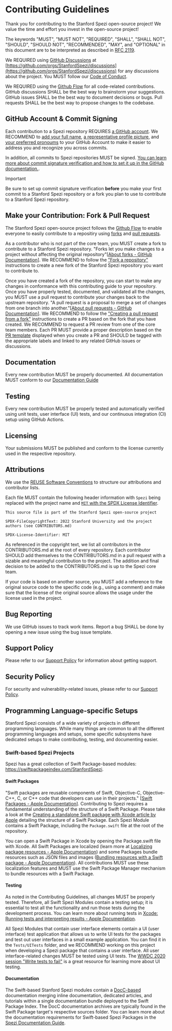 <!--

This source file is part of the Stanford Spezi open-source project

SPDX-FileCopyrightText: 2022 Stanford University and the project authors (see CONTRIBUTORS.md)

SPDX-License-Identifier: MIT

-->

# Contributing Guidelines

Thank you for contributing to the Stanford Spezi open-source project! We value the time and effort you invest in the open-source project!

The keywords "MUST", "MUST NOT", "REQUIRED", "SHALL", "SHALL NOT", "SHOULD", "SHOULD NOT", "RECOMMENDED", "MAY", and "OPTIONAL" in this document are to be interpreted as described in [RFC 2119](https://www.ietf.org/rfc/rfc2119.txt).

We REQUIRED using [GitHub Discussions](https://docs.github.com/en/discussions) at [https://github.com/orgs/StanfordSpezi/discussions](https://github.com/orgs/StanfordSpezi/discussions) for any discussions about the project.
You MUST follow our [Code of Conduct](https://github.com/StanfordSpezi/.github/blob/main/CODE_OF_CONDUCT.md).

We REQUIRED using the [Github Flow](https://docs.github.com/en/get-started/using-github/github-flow) for all code-related contributions.
GitHub discussions SHALL be the best way to brainstorm your suggestions. 
GitHub issues SHALL be the best way to document decisions or bugs.
Pull requests SHALL be the best way to propose changes to the codebase.

## GitHub Account & Commit Signing

Each contribution to a Spezi repository REQUIRES [a GitHub account](https://docs.github.com/en/get-started/start-your-journey/creating-an-account-on-github).
We RECOMMEND to [add your full name](https://docs.github.com/en/account-and-profile/setting-up-and-managing-your-github-profile/customizing-your-profile/personalizing-your-profile#changing-your-profile-name), [a representative profile picture](https://docs.github.com/en/account-and-profile/setting-up-and-managing-your-github-profile/customizing-your-profile/personalizing-your-profile#changing-your-profile-picture), and [your preferred pronoums](https://docs.github.com/en/account-and-profile/setting-up-and-managing-your-github-profile/customizing-your-profile/personalizing-your-profile#adding-pronouns-to-your-profile) to your GitHub Account to make it easier to address you and recognize you across commits.

In addition, all commits to Spezi repositories MUST be signed.
[You can learn more about commit signature verification and how to set it up in the GitHub documentation.](https://docs.github.com/en/authentication/managing-commit-signature-verification/about-commit-signature-verification).

> [!IMPORTANT]  
> Be sure to set up commit signature verification **before** you make your first commit to a Stanford Spezi repository or a fork you plan to use to contribute to a Stanford Spezi repository.

## Make your Contribution: Fork & Pull Request 

The Stanford Spezi open-source project follows the [Github Flow](https://docs.github.com/en/get-started/using-github/github-flow) to enable everyone to easily contribute to a repositiry using [forks](https://docs.github.com/en/pull-requests/collaborating-with-pull-requests/working-with-forks/about-forks) and [pull requests](https://docs.github.com/en/pull-requests/collaborating-with-pull-requests/proposing-changes-to-your-work-with-pull-requests/creating-a-pull-request-from-a-fork).

As a contributor who is not part of the core team, you MUST create a fork to contribute to a Stanford Spezi repository. "Forks let you make changes to a project without affecting the original repository"[[About forks - GitHub Documentation](https://docs.github.com/en/pull-requests/collaborating-with-pull-requests/working-with-forks/about-forks)]. We RECOMMEND to follow the ["Fork a repository"](https://docs.github.com/en/pull-requests/collaborating-with-pull-requests/working-with-forks/fork-a-repo) instructions to create a new fork of the Stanford Spezi repository you want to contribute to.

Once you have created a fork of the repository, you can start to make any changes in conformance with this contributing guide to your repository.
Once you have properly tested, documented, and validated all the changes, you MUST use a pull request to contribute your changes back to the upstream repository.
"A pull request is a proposal to merge a set of changes from one branch into another."[[About pull requests - GitHub Documentation](https://docs.github.com/en/pull-requests/collaborating-with-pull-requests/proposing-changes-to-your-work-with-pull-requests/about-pull-requests)].
We RECOMMEND to follow the ["Creating a pull request from a fork"](https://docs.github.com/en/pull-requests/collaborating-with-pull-requests/proposing-changes-to-your-work-with-pull-requests/creating-a-pull-request-from-a-fork) instructions to create a PR based on the fork that you have created.
We RECOMMEND to request a PR review from one of the core team members.
Each PR MUST provide a proper description based on the [PR template](.github/pull_request_template.md) displayed when you create a PR and SHOULD be tagged with the appropriate labels and linked to any related GitHub issues or discussions.

## Documentation

Every new contribution MUST be properly documented.
All documentation MUST conform to our [Documentation Guide](https://swiftpackageindex.com/stanfordspezi/spezi/documentation/spezi/documentation-guide)

## Testing

Every new contribution MUST be properly tested and automatically verified using unit tests, user interface (UI) tests, and our continuous integration (CI) setup using GitHub Actions.

## Licensing

Your submissions MUST be published and conform to the license currently used in the respective repository.

## Attributions

We use the [REUSE Software Conventions](https://reuse.software) to structure our attributions and contributor lists.

Each file MUST contain the following header information with `Spezi` being replaced with the project name and [`MIT` with the SPDX License Identifier](https://spdx.org/ids).
```
This source file is part of the Stanford Spezi open-source project

SPDX-FileCopyrightText: 2022 Stanford University and the project authors (see CONTRIBUTORS.md)

SPDX-License-Identifier: MIT
```

As referenced in the copyright text, we list all contributors in the CONTRIBUTORS.md at the root of every repository.
Each contributor SHOULD add themselves to the CONTRIBUTORS.md in a pull request with a sizable and meaningful contribution to the project.
The addition and final decision to be added to the CONTRIBUTORS.md is up to the Spezi core team.

If your code is based on another source, you MUST add a reference to the original source code to the specific code (e.g., using a comment) and make sure that the license of the original source allows the usage under the license used in the project.

## Bug Reporting

We use GitHub issues to track work items. Report a bug SHALL be done by opening a new issue using the bug issue template.

## Support Policy

Please refer to our [Support Policy](https://github.com/StanfordSpezi/.github/blob/main/SUPPORT.md) for information about getting support. 

## Security Policy

For security and vulnerability-related issues, please refer to our [Support Policy](https://github.com/StanfordSpezi/.github/blob/main/SUPPORT.md).

## Programming Language-specific Setups

Stanford Spezi consists of a wide variety of projects in different programming languages.
While many things are common to all the different programming languages and setups, some specific subsystems have dedicated setups to make contributing, testing, and documenting easier.

### Swift-based Spezi Projects

Spezi has a great collection of Swift Package-based modules: https://swiftpackageindex.com/StanfordSpezi.

#### Swift Packages

"Swift packages are reusable components of Swift, Objective-C, Objective-C++, C, or C++ code that developers can use in their projects." [[Swift Packages - Apple Documentation](https://developer.apple.com/documentation/xcode/swift-packages)]. Contributing to Spezi requires a fundamental understanding of the structure of a Swift Package. Please take a look at the [Creating a standalone Swift package with Xcode article by Apple](https://developer.apple.com/documentation/xcode/creating-a-standalone-swift-package-with-xcode) detailing the structure of a Swift Package. Each Spezi Module contains a Swift Package, including the `Package.swift` file at the root of the repository.

You can open a Swift Package in Xcode by opening the Package.swift file with Xcode.
All Swift Packages are localized (learn more at [Localizing package resources - Apple Documentation](https://developer.apple.com/documentation/xcode/bundling-resources-with-a-swift-package)) and some Packages bundle resources such as JSON files and images ([Bundling resources with a Swift package - Apple Documentation](https://developer.apple.com/documentation/xcode/bundling-resources-with-a-swift-package)).
All contributions MUST use these localization features and MUST use the Swift Package Manager mechanism to bundle resources with a Swift Package.

#### Testing

As noted in the Contributing Guidelines, all changes MUST be properly tested.
Therefore, all Swift Spezi Modules contain a testing setup; it is essential to test all the functionality and run those tests during the development process.
You can learn more about running tests in [Xcode: Running tests and interpreting results - Apple Documentation](https://developer.apple.com/documentation/xcode/running-tests-and-interpreting-results).

All Spezi Modules that contain user interface elements contain a UI (user interface) test application that allows us to write UI tests for the packages and test out user interfaces in a small example application.
You can find it in the `Tests/UITests` folder, and we RECOMMEND working on this project when developing a Spezi package that contains a user interface.
All user interface-related changes MUST be tested using UI tests.
The [WWDC 2020 session "Write tests to fail"](https://developer.apple.com/wwdc20/10091) is a great resource for learning more about UI testing.

#### Documentation

The Swift-based Stanford Spezi modules contain a [DocC-based](https://github.com/apple/swift-docc) documentation merging inline documentation, dedicated articles, and tutorials within a single documentation bundle deployed to the Swift Package Index.
The DocC documentation archives are typically found in the Swift Package target's respective sources folder.
You can learn more about the documentation requirements for Swift-based Spezi Packages in the [Spezi Documentation Guide](https://swiftpackageindex.com/stanfordspezi/spezi/documentation/spezi/documentation-guide).
